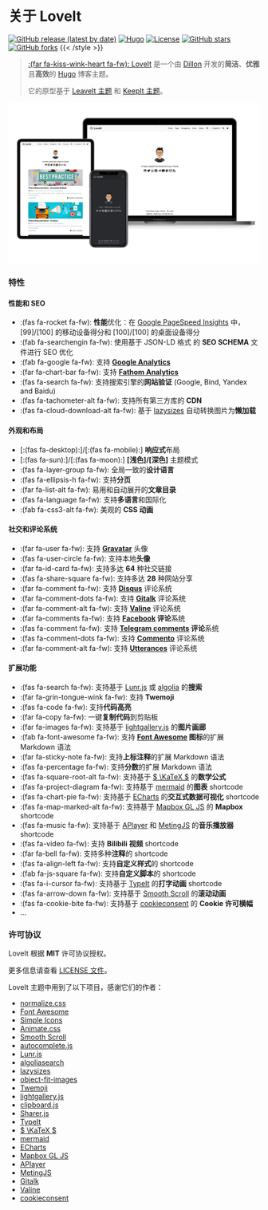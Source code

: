 # 关于 LoveIt

 
<!-- {{< style "img { height: 1.25rem; }" >}} -->
[![GitHub release (latest by date)](https://img.shields.io/github/v/release/dillonzq/LoveIt?style=flat-square)](https://github.com/dillonzq/LoveIt/releases)
[![Hugo](https://img.shields.io/badge/Hugo-%5E0.62.0-ff4088?style=flat-square&logo=hugo)](https://gohugo.io/)
[![License](https://img.shields.io/github/license/dillonzq/LoveIt?style=flat-square)](https://github.com/dillonzq/LoveIt/blob/master/LICENSE)
[![GitHub stars](https://img.shields.io/github/stars/dillonzq/LoveIt?style=social)](https://github.com/dillonzq/LoveIt)
[![GitHub forks](https://img.shields.io/github/forks/dillonzq/LoveIt?style=social)](https://github.com/dillonzq/LoveIt/fork)
{{< /style >}}

> [:(far fa-kiss-wink-heart fa-fw): LoveIt](https://github.com/dillonzq/LoveIt) 是一个由 [Dillon](https://dillonzq.com) 开发的**简洁**、**优雅**且**高效**的 [Hugo](https://gohugo.io/) 博客主题。
>
> 它的原型基于 [LeaveIt 主题](https://github.com/liuzc/LeaveIt) 和 [KeepIt 主题](https://github.com/Fastbyte01/KeepIt)。

![Hugo 主题 LoveIt](/images/Apple-Devices-Preview.png "Hugo 主题 LoveIt")

### 特性

#### 性能和 SEO

* :(fas fa-rocket fa-fw): **性能**优化：在 [Google PageSpeed Insights](https://developers.google.com/speed/pagespeed/insights) 中， [99]/[100] 的移动设备得分和 [100]/[100] 的桌面设备得分
* :(fab fa-searchengin fa-fw): 使用基于 JSON-LD 格式 的 **SEO SCHEMA** 文件进行 SEO 优化
* :(fab fa-google fa-fw): 支持 **[Google Analytics](https://analytics.google.com/analytics)**
* :(far fa-chart-bar fa-fw): 支持 **[Fathom Analytics](https://usefathom.com/)**
* :(fas fa-search fa-fw): 支持搜索引擎的**网站验证** (Google, Bind, Yandex and Baidu)
* :(fas fa-tachometer-alt fa-fw): 支持所有第三方库的 **CDN**
* :(fas fa-cloud-download-alt fa-fw): 基于 [lazysizes](https://github.com/aFarkas/lazysizes) 自动转换图片为**懒加载**

#### 外观和布局

* [:(fas fa-desktop):]/[:(fas fa-mobile):] **响应式**布局
* [:(fas fa-sun):]/[:(fas fa-moon):] **[浅色]/[深色]** 主题模式
* :(fas fa-layer-group fa-fw): 全局一致的**设计语言**
* :(fas fa-ellipsis-h fa-fw): 支持**分页**
* :(far fa-list-alt fa-fw): 易用和自动展开的**文章目录**
* :(fas fa-language fa-fw): 支持**多语言**和国际化
* :(fab fa-css3-alt fa-fw): 美观的 **CSS 动画**

#### 社交和评论系统

* :(far fa-user fa-fw): 支持 **[Gravatar](https://gravatar.com)** 头像
* :(fas fa-user-circle fa-fw): 支持本地**头像**
* :(far fa-id-card fa-fw): 支持多达 **64** 种社交链接
* :(fas fa-share-square fa-fw): 支持多达 **28** 种网站分享
* :(far fa-comment fa-fw): 支持 **[Disqus](https://disqus.com)** 评论系统
* :(far fa-comment-dots fa-fw): 支持 **[Gitalk](https://github.com/gitalk/gitalk)** 评论系统
* :(far fa-comment-alt fa-fw): 支持 **[Valine](https://valine.js.org/)** 评论系统
* :(far fa-comments fa-fw): 支持 **[Facebook](https://developers.facebook.com/docs/plugins/comments/) 评论**系统
* :(fas fa-comment fa-fw): 支持 **[Telegram comments](https://comments.app/) 评论**系统
* :(fas fa-comment-dots fa-fw): 支持 **[Commento](https://commento.io/)** 评论系统
* :(far fa-comment-alt fa-fw): 支持 **[Utterances](https://utteranc.es/)** 评论系统

#### 扩展功能

* :(fas fa-search fa-fw): 支持基于 [Lunr.js](https://lunrjs.com/) 或 [algolia](https://www.algolia.com/) 的**搜索**
* :(far fa-grin-tongue-wink fa-fw): 支持 **Twemoji**
* :(fas fa-code fa-fw): 支持**代码高亮**
* :(far fa-copy fa-fw): 一键**复制代码**到剪贴板
* :(far fa-images fa-fw): 支持基于 [lightgallery.js](https://github.com/sachinchoolur/lightgallery.js) 的**图片画廊**
* :(fab fa-font-awesome fa-fw): 支持 **[Font Awesome](https://fontawesome.com/) 图标**的扩展 Markdown 语法
* :(far fa-sticky-note fa-fw): 支持**上标注释**的扩展 Markdown 语法
* :(fas fa-percentage fa-fw): 支持**分数**的扩展 Markdown 语法
* :(fas fa-square-root-alt fa-fw): 支持基于 [$ \KaTeX $](https://katex.org/) 的**数学公式**
* :(fas fa-project-diagram fa-fw): 支持基于 [mermaid](https://github.com/knsv/mermaid) 的**图表** shortcode
* :(fas fa-chart-pie fa-fw): 支持基于 [ECharts](https://echarts.apache.org/) 的**交互式数据可视化** shortcode
* :(fas fa-map-marked-alt fa-fw): 支持基于 [Mapbox GL JS](https://docs.mapbox.com/mapbox-gl-js) 的 **Mapbox** shortcode
* :(fas fa-music fa-fw): 支持基于 [APlayer](https://github.com/MoePlayer/APlayer) 和 [MetingJS](https://github.com/metowolf/MetingJS) 的**音乐播放器** shortcode
* :(fas fa-video fa-fw): 支持 **Bilibili 视频** shortcode
* :(far fa-bell fa-fw): 支持多种**注释**的 shortcode
* :(fas fa-align-left fa-fw): 支持**自定义样式**的 shortcode
* :(fab fa-js-square fa-fw): 支持**自定义脚本**的 shortcode
* :(fas fa-i-cursor fa-fw): 支持基于 [TypeIt](https://typeitjs.com/) 的**打字动画** shortcode
* :(fas fa-arrow-down fa-fw): 支持基于 [Smooth Scroll](https://github.com/cferdinandi/smooth-scroll) 的**滚动动画**
* :(fas fa-cookie-bite fa-fw): 支持基于 [cookieconsent](https://github.com/osano/cookieconsent) 的 **Cookie 许可横幅**
* ...

### 许可协议

LoveIt 根据 **MIT** 许可协议授权。

更多信息请查看 [LICENSE 文件](https://github.com/dillonzq/LoveIt/blob/master/LICENSE)。

LoveIt 主题中用到了以下项目，感谢它们的作者：

* [normalize.css](https://github.com/necolas/normalize.css)
* [Font Awesome](https://fontawesome.com/)
* [Simple Icons](https://github.com/simple-icons/simple-icons)
* [Animate.css](https://daneden.github.io/animate.css/)
* [Smooth Scroll](https://github.com/cferdinandi/smooth-scroll)
* [autocomplete.js](https://github.com/algolia/autocomplete.js)
* [Lunr.js](https://lunrjs.com/)
* [algoliasearch](https://github.com/algolia/algoliasearch-client-javascript)
* [lazysizes](https://github.com/aFarkas/lazysizes)
* [object-fit-images](https://github.com/fregante/object-fit-images)
* [Twemoji](https://github.com/twitter/twemoji)
* [lightgallery.js](https://github.com/sachinchoolur/lightgallery.js)
* [clipboard.js](https://github.com/zenorocha/clipboard.js)
* [Sharer.js](https://github.com/ellisonleao/sharer.js)
* [TypeIt](https://typeitjs.com/)
* [$ \KaTeX $](https://katex.org/)
* [mermaid](https://github.com/knsv/mermaid)
* [ECharts](https://echarts.apache.org/)
* [Mapbox GL JS](https://docs.mapbox.com/mapbox-gl-js)
* [APlayer](https://github.com/MoePlayer/APlayer)
* [MetingJS](https://github.com/metowolf/MetingJS)
* [Gitalk](https://github.com/gitalk/gitalk)
* [Valine](https://valine.js.org/)
* [cookieconsent](https://github.com/osano/cookieconsent)


